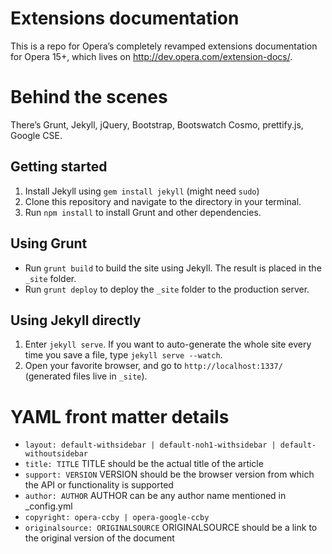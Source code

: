 # Extensions documentation

This is a repo for Opera’s completely revamped extensions documentation for Opera 15+, which lives on <http://dev.opera.com/extension-docs/>.

# Behind the scenes

There’s Grunt, Jekyll, jQuery, Bootstrap, Bootswatch Cosmo, prettify.js, Google CSE.

## Getting started

1. Install Jekyll using `gem install jekyll` (might need `sudo`)
2. Clone this repository and navigate to the directory in your terminal.
3. Run `npm install` to install Grunt and other dependencies.

## Using Grunt

* Run `grunt build` to build the site using Jekyll. The result is placed in the `_site` folder.
* Run `grunt deploy` to deploy the `_site` folder to the production server.

## Using Jekyll directly

1. Enter `jekyll serve`. If you want to auto-generate the whole site every time you save a file, type `jekyll serve --watch`.
2. Open your favorite browser, and go to `http://localhost:1337/` (generated files live in `_site`).

# YAML front matter details

* `layout: default-withsidebar | default-noh1-withsidebar | default-withoutsidebar`
* `title: TITLE` TITLE should be the actual title of the article
* `support: VERSION` VERSION should be the browser version from which the API or functionality is supported
* `author: AUTHOR` AUTHOR can be any author name mentioned in _config.yml
* `copyright: opera-ccby | opera-google-ccby`
* `originalsource: ORIGINALSOURCE` ORIGINALSOURCE should be a link to the original version of the document
